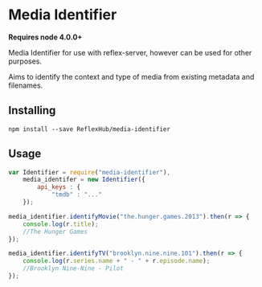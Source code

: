 # Media Identifier

**Requires node 4.0.0+**

Media Identifier for use with reflex-server, however can be used for other purposes.

Aims to identify the context and type of media from existing metadata and filenames.

## Installing

`npm install --save ReflexHub/media-identifier`

## Usage

```js
var Identifier = require("media-identifier"),
	media_identifer = new Identifier({
		api_keys : {
			"tmdb" : "..."
	});

media_identifier.identifyMovie("the.hunger.games.2013").then(r => {
	console.log(r.title);
	//The Hunger Games
});

media_identifier.identifyTV("brooklyn.nine.nine.101").then(r => {
	console.log(r.series.name + " - " + r.episode.name);
	//Brooklyn Nine-Nine - Pilot
});
```
